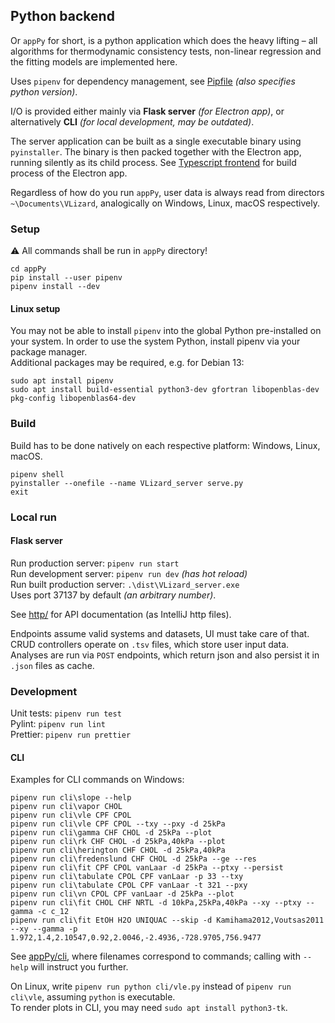 ## Python backend

Or `appPy` for short, is a python application which does the heavy lifting –
all algorithms for thermodynamic consistency tests, non-linear regression and the fitting models are implemented here.

Uses `pipenv` for dependency management, see [Pipfile](../appPy/Pipfile) _(also specifies python version)_.

I/O is provided either mainly via **Flask server** _(for Electron app)_,
or alternatively **CLI** _(for local development, may be outdated)_.

The server application can be built as a single executable binary using `pyinstaller`.
The binary is then packed together with the Electron app, running silently as its child process.
See [Typescript frontend](appUI.md) for build process of the Electron app.

Regardless of how do you run `appPy`, user data is always read from directors `~\Documents\VLizard`, analogically on Windows, Linux, macOS respectively. 


### Setup
⚠ All commands shall be run in `appPy` directory!
```
cd appPy
pip install --user pipenv
pipenv install --dev
```

#### Linux setup
You may not be able to install `pipenv` into the global Python pre-installed on your system.
In order to use the system Python, install pipenv via your package manager.  
Additional packages may be required, e.g. for Debian 13:
```
sudo apt install pipenv
sudo apt install build-essential python3-dev gfortran libopenblas-dev  pkg-config libopenblas64-dev
```

### Build
Build has to be done natively on each respective platform: Windows, Linux, macOS.
```
pipenv shell
pyinstaller --onefile --name VLizard_server serve.py
exit
```

### Local run

#### Flask server
Run production server: `pipenv run start`  
Run development server: `pipenv run dev` _(has hot reload)_  
Run built production server: `.\dist\VLizard_server.exe`  
Uses port 37137 by default _(an arbitrary number)_.    

See [http/](../http) for API documentation (as IntelliJ http files).  

Endpoints assume valid systems and datasets, UI must take care of that.
CRUD controllers operate on `.tsv` files, which store user input data.
Analyses are run via `POST` endpoints, which return json and also persist it in `.json` files as cache.

### Development
Unit tests: `pipenv run test`  
Pylint: `pipenv run lint`  
Prettier: `pipenv run prettier`

#### CLI
Examples for CLI commands on Windows:
```
pipenv run cli\slope --help
pipenv run cli\vapor CHOL
pipenv run cli\vle CPF CPOL
pipenv run cli\vle CPF CPOL --txy --pxy -d 25kPa
pipenv run cli\gamma CHF CHOL -d 25kPa --plot
pipenv run cli\rk CHF CHOL -d 25kPa,40kPa --plot
pipenv run cli\herington CHF CHOL -d 25kPa,40kPa
pipenv run cli\fredenslund CHF CHOL -d 25kPa --ge --res
pipenv run cli\fit CPF CPOL vanLaar -d 25kPa --ptxy --persist
pipenv run cli\tabulate CPOL CPF vanLaar -p 33 --txy
pipenv run cli\tabulate CPOL CPF vanLaar -t 321 --pxy
pipenv run cli\vn CPOL CPF vanLaar -d 25kPa --plot
pipenv run cli\fit CHOL CHF NRTL -d 10kPa,25kPa,40kPa --xy --ptxy --gamma -c c_12
pipenv run cli\fit EtOH H2O UNIQUAC --skip -d Kamihama2012,Voutsas2011 --xy --gamma -p 1.972,1.4,2.10547,0.92,2.0046,-2.4936,-728.9705,756.9477
```
See [appPy/cli](../appPy/cli), where filenames correspond to commands;
calling with `--help` will instruct you further.

On Linux, write `pipenv run python cli/vle.py` instead of `pipenv run cli\vle`, assuming `python` is executable.  
To render plots in CLI, you may need `sudo apt install python3-tk`.
